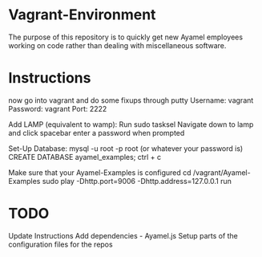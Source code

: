 Vagrant-Environment
===================

The purpose of this repository is to quickly get new Ayamel employees working on code rather than dealing with miscellaneous software.

Instructions
============
 now go into vagrant and do some fixups through putty
 Username: vagrant
 Password: vagrant
 Port: 2222

 Add LAMP (equivalent to wamp):
 Run sudo tasksel 
 Navigate down to lamp and click spacebar
 enter a password when prompted

  Set-Up Database:
  mysql -u root -p
 root (or whatever your password is)
 CREATE DATABASE ayamel_examples;
 ctrl + c

 Make sure that your Ayamel-Examples is configured
 cd /vagrant/Ayamel-Examples
 sudo play -Dhttp.port=9006 -Dhttp.address=127.0.0.1 run

TODO
=====
Update Instructions
Add dependencies - Ayamel.js
Setup parts of the configuration files for the repos